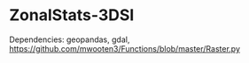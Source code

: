 # ZonalStats-3DSI

Dependencies: geopandas, gdal, https://github.com/mwooten3/Functions/blob/master/Raster.py
